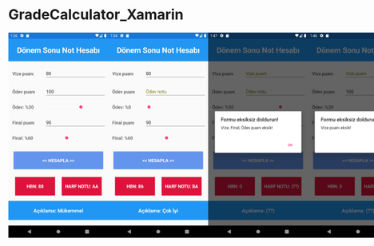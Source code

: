 # GradeCalculator_Xamarin

<div style="display:flex">
  <img src="./Screenshot/1.png" width="200px" alt="Screenshot-1">
  <img src="./Screenshot/2.png" width="200px" alt="Screenshot-2">
  <img src="./Screenshot/3.png" width="200px" alt="Screenshot-3">
  <img src="./Screenshot/4.png" width="200px" alt="Screenshot-4">
  <img src="./Screenshot/5.png" width="200px" alt="Screenshot-5">
  <img src="./Screenshot/6.png" width="200px" alt="Screenshot-6">
 </div>
